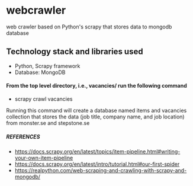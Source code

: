 # webcrawler
web crawler based on Python's scrapy that stores data to mongodb database

## Technology stack and libraries used
- Python, Scrapy framework
- Database: MongoDB

#### From the top level directory, i.e., vacancies/ run the following command 
- scrapy crawl vacancies

Running this command will create a database named items and vacancies collection that stores the data (job title, company name, and job location) from monster.se and stepstone.se 

##### REFERENCES 
- https://docs.scrapy.org/en/latest/topics/item-pipeline.html#writing-your-own-item-pipeline
- https://docs.scrapy.org/en/latest/intro/tutorial.html#our-first-spider
- https://realpython.com/web-scraping-and-crawling-with-scrapy-and-mongodb/

